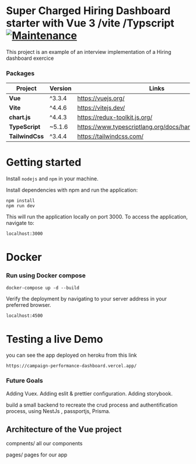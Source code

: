# Super Charged Hiring Dashboard starter with Vue 3 /vite /Typscript [![Maintenance](https://img.shields.io/badge/Maintained%3F-yes-green.svg)](https://bitbucket.org/lbesson/ansi-colors)

This project is an example of an interview implementation of a Hiring dashboard exercice

### Packages

| Project         | Version | Links                                                   |
| --------------- | ------- | ------------------------------------------------------- |
| **Vue**         | ^3.3.4  | https://vuejs.org/                                      |
| **Vite**        | ^4.4.6  | https://vitejs.dev/                                     |
| **chart.js**    | ^4.4.3  | https://redux-toolkit.js.org/                           |
| **TypeScript**  | ~5.1.6  | https://www.typescriptlang.org/docs/handbook/intro.html |
| **TailwindCss** | ^3.4.4  | https://tailwindcss.com/                                |

# Getting started

Install `nodejs` and `npm` in your machine.

Install dependencies with npm and run the application:

```
npm install
npm run dev
```

This will run the application locally on port 3000. To access the application, navigate to:

```sh
localhost:3000
```

# Docker

### Run using Docker compose

```
docker-compose up -d --build
```

Verify the deployment by navigating to your server address in your preferred browser.

```sh
localhost:4500
```

# Testing a live Demo

you can see the app deployed on heroku from this link

```
https://campaign-performance-dashboard.vercel.app/
```

### Future Goals

Adding Vuex.
Adding eslit & prettier configuration.
Adding storybook.

build a small backend to recreate the crud process and authentification process, using NestJs , passportjs, Prisma.

## Architecture of the Vue project

compnents/ all our components

pages/ pages for our app
